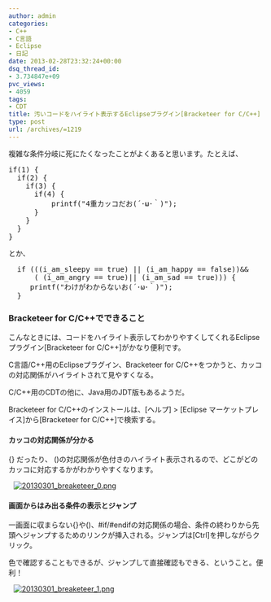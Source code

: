 ```yaml
---
author: admin
categories:
- C++
- C言語
- Eclipse
- 日記
date: 2013-02-28T23:32:24+00:00
dsq_thread_id:
- 3.734847e+09
pvc_views:
- 4059
tags:
- CDT
title: 汚いコードをハイライト表示するEclipseプラグイン[Bracketeer for C/C++]
type: post
url: /archives/=1219
---
```


複雑な条件分岐に死にたくなったことがよくあると思います。たとえば、

<div style="padding-bottom: 0px; margin: 0px; padding-left: 0px; padding-right: 0px; display: inline; float: none; padding-top: 0px" id="scid:812469c5-0cb0-4c63-8c15-c81123a09de7:38a3614b-997f-4546-86eb-33f05bfe4adc" class="wlWriterEditableSmartContent">
  <pre name="code" class="c">if(1) {
  if(2) {
    if(3) {
      if(4) {
          printf("4重カッコだお(´･ω･｀)");
      }
    }
  }
} </pre>
</div>

とか、

<div style="padding-bottom: 0px; margin: 0px; padding-left: 0px; padding-right: 0px; display: inline; float: none; padding-top: 0px" id="scid:812469c5-0cb0-4c63-8c15-c81123a09de7:be0a45ed-db6d-44d6-b477-e878df803db7" class="wlWriterEditableSmartContent">
  <pre name="code" class="c">  if (((i_am_sleepy == true) || (i_am_happy == false))&&
      ( (i_am_angry == true)|| (i_am_sad == true))) {
     printf("わけがわからないお(´･ω･｀)");
  }
</pre>
</div>

### Bracketeer for C/C++でできること

こんなときには、コードをハイライト表示してわかりやすくしてくれるEclipseプラグイン[Bracketeer for C/C++]がかなり便利です。 

C言語/C++用のEclipseプラグイン、Bracketeer for C/C++をつかうと、カッコの対応関係がハイライトされて見やすくなる。

C/C++用のCDTの他に、Java用のJDT版もあるようだ。

Bracketeer for C/C++のインストールは、[ヘルプ] > [Eclipse マーケットプレイス]から[Bracketeer for C/C++]で検索する。

#### カッコの対応関係が分かる

{} だったり、 ()の対応関係が色付きのハイライト表示されるので、どこがどのカッコに対応するかがわかりやすくなります。

<div style="padding-bottom: 0px; margin: 0px; padding-left: 10px; padding-right: 10px; display: inline; float: none; padding-top: 0px" id="scid:887EC618-8FBE-49a5-A908-2339AF2EC531:e787dc97-7a5a-40f5-af7a-99f4c9780006" class="wlWriterEditableSmartContent">
  <a target="_blank" href="https://picasaweb.google.com/111104490436597119823/Futurismo?authkey=Gv1sRgCM-A3fCH6v_BOQ#5850149280665977266"><img style="border: none; padding: 0px; margin: 0px" alt="20130301_breaketeer_0.png" src="https://lh4.ggpht.com/-mqIaH90N-lM/US_nxn0aQbI/AAAAAAAAAJA/skL0vzsMj-0/20130301_breaketeer_0.png" /></a>
</div>

#### 画面からはみ出る条件の表示とジャンプ

一画面に収まらない{}や()、#if/#endifの対応関係の場合、条件の終わりから先頭へジャンプするためのリンクが挿入される。ジャンプは[Ctrl]を押しながらクリック。

色で確認することもできるが、ジャンプして直接確認もできる、ということ。便利！

<div style="padding-bottom: 0px; margin: 0px; padding-left: 10px; padding-right: 10px; display: inline; float: none; padding-top: 0px" id="scid:887EC618-8FBE-49a5-A908-2339AF2EC531:ce7572a2-a120-403b-999a-c7464c9041f9" class="wlWriterEditableSmartContent">
  <a target="_blank" href="https://picasaweb.google.com/111104490436597119823/Futurismo?authkey=Gv1sRgCM-A3fCH6v_BOQ#5850149281210851346"><img style="border: none; padding: 0px; margin: 0px" alt="20130301_breaketeer_1.png" src="https://lh6.ggpht.com/-xUBkcy-atI8/US_nxp2UYBI/AAAAAAAAAI8/9U1R6ZC0UkI/20130301_breaketeer_1.png" /></a>
</div>
